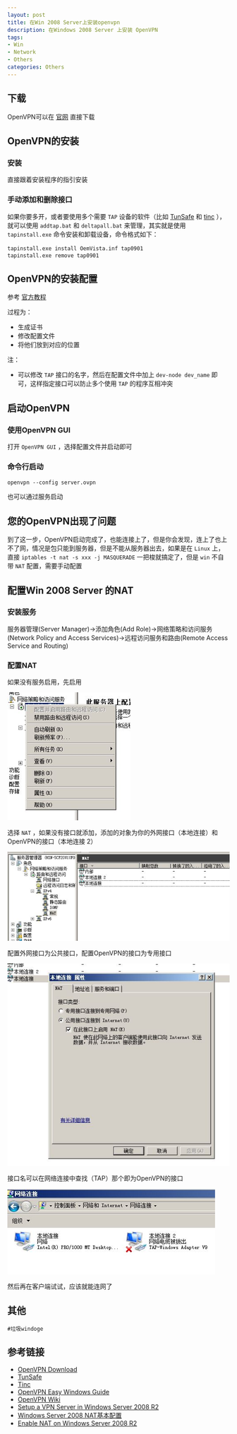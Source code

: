 ```yaml
---
layout: post
title: 在Win 2008 Server上安装openvpn
description: 在Windows 2008 Server 上安装 OpenVPN
tags:
- Win
- Network
- Others
categories: Others
---
```


## 下载

OpenVPN可以在 [官网](https://openvpn.net/index.php/open-source/downloads.html) 直接下载

## OpenVPN的安装

### 安装

直接跟着安装程序的指引安装

### 手动添加和删除接口

如果你要多开，或者要使用多个需要 `TAP` 设备的软件（比如 [TunSafe](https://tunsafe.com/) 和 [tinc](https://www.tinc-vpn.org/) ），就可以使用 `addtap.bat` 和 `deltapall.bat` 来管理，其实就是使用 `tapinstall.exe` 命令安装和卸载设备，命令格式如下：

```
tapinstall.exe install OemVista.inf tap0901
tapinstall.exe remove tap0901
```

## OpenVPN的安装配置

参考 [官方教程](https://community.openvpn.net/openvpn/wiki/Easy_Windows_Guide)

过程为：

- 生成证书
- 修改配置文件
- 将他们放到对应的位置

注：
- 可以修改 `TAP` 接口的名字，然后在配置文件中加上 `dev-node dev_name` 即可，这样指定接口可以防止多个使用 `TAP` 的程序互相冲突



## 启动OpenVPN

### 使用OpenVPN GUI

打开 `OpenVPN GUI` ，选择配置文件并启动即可

### 命令行启动

```
openvpn --config server.ovpn
```

也可以通过服务启动

## 您的OpenVPN出现了问题

到了这一步，OpenVPN启动完成了，也能连接上了，但是你会发现，连上了也上不了网，情况是包只能到服务器，但是不能从服务器出去，如果是在 `Linux` 上，直接 `iptables -t nat -s xxx -j MASQUERADE` 一把梭就搞定了，但是 `win` 不自带 `NAT` 配置，需要手动配置

## 配置Win 2008 Server 的NAT

### 安装服务

服务器管理(Server Manager)->添加角色(Add Role)->网络策略和访问服务(Network Policy and Access Services)->远程访问服务和路由(Remote Access Service and Routing)

### 配置NAT

如果没有服务启用，先启用

![~](/images/win2008OpenVPN1.jpg)

选择 `NAT` ，如果没有接口就添加，添加的对象为你的外网接口（本地连接）和OpenVPN的接口（本地连接 2）

![~](/images/win2008OpenVPN2.jpg)

配置外网接口为公共接口，配置OpenVPN的接口为专用接口

![~](/images/win2008OpenVPN3.jpg)

接口名可以在网络连接中查找（TAP）那个即为OpenVPN的接口

![~](/images/win2008OpenVPN4.jpg)


然后再在客户端试试，应该就能连网了

## 其他

`#垃圾windoge`


## 参考链接

- [OpenVPN Download](https://openvpn.net/index.php/open-source/downloads.html)
- [TunSafe](https://tunsafe.com/)
- [Tinc](https://www.tinc-vpn.org/)
- [OpenVPN Easy Windows Guide](https://community.openvpn.net/openvpn/wiki/Easy_Windows_Guide)
- [OpenVPN Wiki](https://community.openvpn.net/openvpn/wiki)
- [Setup a VPN Server in Windows Server 2008 R2](http://www.geekyprojects.com/networking/how-to-setup-a-vpn-server-in-windows-server-2008-r2/)
- [Windows Server 2008 NAT基本配置](http://blog.51cto.com/hostmaoo/1177630)
- [Enable NAT on Windows Server 2008 R2](http://www.itgeared.com/articles/1345-enable-nat-routing-windows-2008-r2-tutorial/)